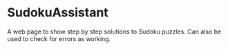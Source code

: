 # SudokuAssistant

A web page to show step by step solutions to Sudoku puzzles. Can also be used to check for errors as working.
